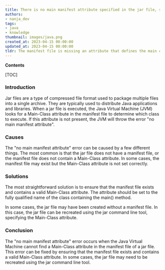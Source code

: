 ```yaml
---
title: There is no main manifest attribute specified in the jar file, so it cannot be executed
authors:
- nanja_dev
tags:
- java
- knowledge
thumbnail: images/java.png
created_at: 2023-04-15 00:00:00
updated_at: 2023-04-15 00:00:00
tldr: The manifest file is missing an attribute that defines the main class of the application.
---
```


**Contents**

[TOC]

### Introduction
Jar files are a type of compressed file format used to package multiple files into a single archive. They are typically used to distribute Java applications and libraries. When a jar file is executed, the Java Virtual Machine (JVM) looks for a Main-Class attribute in the manifest file to determine which class to execute. If this attribute is not present, the JVM will throw the error "no main manifest attribute".

### Causes
The "no main manifest attribute" error can be caused by a few different things. The most common is that the jar file does not have a manifest file, or the manifest file does not contain a Main-Class attribute. In some cases, the manifest file may exist but the Main-Class attribute is not set correctly.

### Solutions
The most straightforward solution is to ensure that the manifest file exists and contains a valid Main-Class attribute. The attribute should be set to the fully qualified name of the class containing the main() method.

In some cases, the jar file may have been created without a manifest file. In this case, the jar file can be recreated using the jar command line tool, specifying the Main-Class attribute.

### Conclusion
The "no main manifest attribute" error occurs when the Java Virtual Machine cannot find a Main-Class attribute in the manifest file of a jar file. This error can be fixed by ensuring that the manifest file exists and contains a valid Main-Class attribute. In some cases, the jar file may need to be recreated using the jar command line tool.
